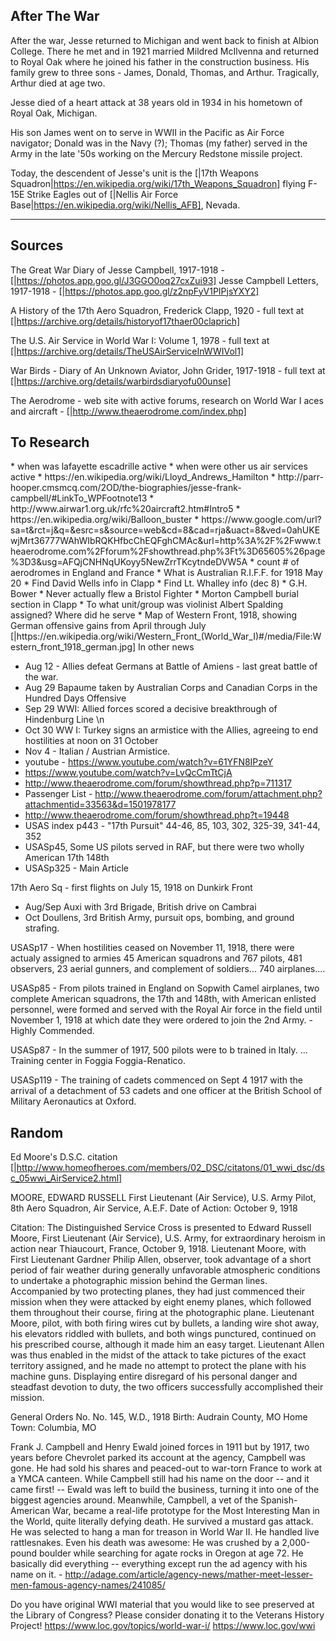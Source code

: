 <h2> After The War </h2>
After the war, Jesse returned to Michigan and went back to finish at Albion College. There he met and in 1921 married Mildred McIlvenna and returned to Royal Oak where he joined his father in the construction business. His family grew to three sons - James, Donald, Thomas, and Arthur. Tragically, Arthur died at age two.

Jesse died of a heart attack at 38 years old in 1934 in his hometown of Royal Oak, Michigan.

His son James went on to serve in WWII in the Pacific as Air Force navigator; Donald was in the Navy (?); Thomas (my father) served in the Army in the late '50s working on the Mercury Redstone missile project.

Today, the descendent of Jesse's unit is the [|17th Weapons Squadron|https://en.wikipedia.org/wiki/17th_Weapons_Squadron] flying F-15E Strike Eagles out of [|Nellis Air Force Base|https://en.wikipedia.org/wiki/Nellis_AFB], Nevada.
<hr>

<h2> Sources </h2>

The Great War Diary of Jesse Campbell, 1917-1918 - [|https://photos.app.goo.gl/J3GGO0oq27cxZui93]
Jesse Campbell Letters, 1917-1918 - [|https://photos.app.goo.gl/z2npFyV1PIPjsYXY2]

A History of the 17th Aero Squadron, Frederick Clapp, 1920 - full text at [|https://archive.org/details/historyof17thaer00claprich]

The U.S. Air Service in World War I: Volume 1, 1978 - full text at [|https://archive.org/details/TheUSAirServiceInWWIVol1]

War Birds - Diary of An Unknown Aviator, John Grider, 1917-1918 - full text at [|https://archive.org/details/warbirdsdiaryofu00unse]

The Aerodrome - web site with active forums, research on World War I aces and aircraft - [|http://www.theaerodrome.com/index.php]

<h2> To Research </h2>
* when was lafayette escadrille active
* when were other us air services active
* https://en.wikipedia.org/wiki/Lloyd_Andrews_Hamilton
* http://parr-hooper.cmsmcq.com/2OD/the-biographies/jesse-frank-campbell/#LinkTo_WPFootnote13
* http://www.airwar1.org.uk/rfc%20aircraft2.htm#Intro5
* https://en.wikipedia.org/wiki/Balloon_buster
* https://www.google.com/url?sa=t&rct=j&q=&esrc=s&source=web&cd=8&cad=rja&uact=8&ved=0ahUKEwjMrt36777WAhWIbRQKHfbcChEQFghCMAc&url=http%3A%2F%2Fwww.theaerodrome.com%2Fforum%2Fshowthread.php%3Ft%3D65605%26page%3D3&usg=AFQjCNHNqUKoyy5NewZrrTKcytndeDVW5A
* count # of aerodromes in England and France
* What is Australian R.I.F.F. for 1918 May 20
* Find David Wells info in Clapp
* Find Lt. Whalley info (dec 8)
* G.H. Bower
* Never actually flew a Bristol Fighter
* Morton Campbell burial section in Clapp
* To what unit/group was violinist Albert Spalding assigned? Where did he serve
* Map of Western Front, 1918, showing German offensive gains from April through July [|https://en.wikipedia.org/wiki/Western_Front_(World_War_I)#/media/File:Western_front_1918_german.jpg]
In other news

* Aug 12 - Allies defeat Germans at Battle of Amiens - last great battle of the war.
* Aug 29 Bapaume taken by Australian Corps and Canadian Corps in the Hundred Days Offensive
* Sep 29 WWI: Allied forces scored a decisive breakthrough of Hindenburg Line \n
* Oct 30 WW I: Turkey signs an armistice with the Allies, agreeing to end hostilities at noon on 31 October
* Nov 4 - Italian / Austrian Armistice.
* youtube - https://www.youtube.com/watch?v=61YFN8IPzeY
* https://www.youtube.com/watch?v=LvQcCmTtCjA
* http://www.theaerodrome.com/forum/showthread.php?p=711317
* Passenger List - http://www.theaerodrome.com/forum/attachment.php?attachmentid=33563&d=1501978177
*  http://www.theaerodrome.com/forum/showthread.php?t=19448
* USAS index p443 - "17th Pursuit" 44-46, 85, 103, 302, 325-39, 341-44, 352
* USASp45, Some US pilots served in RAF, but there were two wholly American 17th 148th
* USASp325 - Main Article

17th Aero Sq - first flights on July 15, 1918 on Dunkirk Front
- Aug/Sep Auxi with 3rd Brigade, British drive on Cambrai
- Oct Doullens, 3rd British Army, pursuit ops, bombing, and ground strafing.

USASp17 - When hostilities ceased on November 11, 1918, there were actualy assigned to armies 45 American squadrons and 767 pilots, 481 observers, 23 aerial gunners, and complement of soldiers... 740 airplanes....

USASp85 - From pilots trained in England on Sopwith Camel airplanes, two complete American squadrons, the 17th and 148th, with American enlisted personnel, were formed and served with the Royal Air force in the field until November 1, 1918 at which date they were ordered to join the 2nd Army.  -  Highly Commended.

USASp87 - In the summer of 1917, 500 pilots were to b trained in Italy. ... Training center in Foggia Foggia-Renatico.

USASp119 - The training of cadets commenced on Sept 4 1917 with the arrival of a detachment of 53 cadets and one officer at the British School of Military Aeronautics at Oxford.

<h2> Random </h2>

Ed Moore's D.S.C. citation [|http://www.homeofheroes.com/members/02_DSC/citatons/01_wwi_dsc/dsc_05wwi_AirService2.html]

MOORE, EDWARD RUSSELL
First Lieutenant (Air Service), U.S. Army
Pilot, 8th Aero Squadron, Air Service, A.E.F.
Date of Action: October 9, 1918

Citation:
The Distinguished Service Cross is presented to Edward Russell Moore, First Lieutenant (Air Service), U.S. Army, for extraordinary heroism in action near Thiaucourt, France, October 9, 1918. Lieutenant Moore, with First Lieutenant Gardner Philip Allen, observer, took advantage of a short period of fair weather during generally unfavorable atmospheric conditions to undertake a photographic mission behind the German lines. Accompanied by two protecting planes, they had just commenced their mission when they were attacked by eight enemy planes, which followed them throughout their course, firing at the photographic plane. Lieutenant Moore, pilot, with both firing wires cut by bullets, a landing wire shot away, his elevators riddled with bullets, and both wings punctured, continued on his prescribed course, although it made him an easy target. Lieutenant Allen was thus enabled in the midst of the attack to take pictures of the exact territory assigned, and he made no attempt to protect the plane with his machine guns. Displaying entire disregard of his personal danger and steadfast devotion to duty, the two officers successfully accomplished their mission.

General Orders No. No. 145, W.D., 1918
Birth: Audrain County, MO
Home Town: Columbia, MO


Frank J. Campbell and Henry Ewald joined forces in 1911 but by 1917, two years before Chevrolet parked its account at the agency, Campbell was gone. He had sold his shares and peaced-out to war-torn France to work at a YMCA canteen. While Campbell still had his name on the door -- and it came first! -- Ewald was left to build the business, turning it into one of the biggest agencies around. Meanwhile, Campbell, a vet of the Spanish-American War, became a real-life prototype for the Most Interesting Man in the World, quite literally defying death. He survived a mustard gas attack. He was selected to hang a man for treason in World War II. He handled live rattlesnakes. Even his death was awesome: He was crushed by a 2,000-pound boulder while searching for agate rocks in Oregon at age 72. He basically did everything -- everything except run the ad agency with his name on it.  - http://adage.com/article/agency-news/mather-meet-lesser-men-famous-agency-names/241085/


Do you have original WWI material that you would like to see preserved at the Library of Congress? Please consider donating it to the Veterans History Project!
https://www.loc.gov/topics/world-war-i/
https://www.loc.gov/wwi

